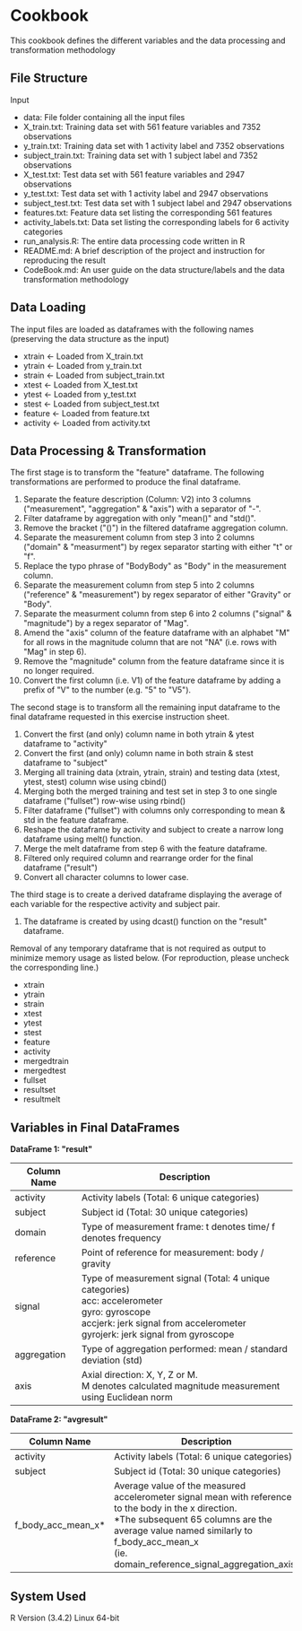 # Cookbook

This cookbook defines the different variables and the data processing and 
transformation methodology

## File Structure
Input
- data: File folder containing all the input files
- X_train.txt: Training data set with 561 feature variables and 7352 observations
- y_train.txt: Training data set with 1 activity label and 7352 observations 
- subject_train.txt: Training data set with 1 subject label and 7352 observations
- X_test.txt: Test data set with 561 feature variables and 2947 observations
- y_test.txt: Test data set with 1 activity label and 2947 observations
- subject_test.txt: Test data set with 1 subject label and 2947 observations
- features.txt: Feature data set listing the corresponding 561 features
- activity_labels.txt: Data set listing the corresponding labels for 6 activity categories
- run_analysis.R: The entire data processing code written in R
- README.md: A brief description of the project and instruction for reproducing the result
- CodeBook.md: An user guide on the data structure/labels and the data transformation methodology

## Data Loading
The input files are loaded as dataframes with the following names (preserving the data structure as the input)
- xtrain <- Loaded from X_train.txt
- ytrain <- Loaded from y_train.txt
- strain <- Loaded from subject_train.txt
- xtest <- Loaded from X_test.txt
- ytest <- Loaded from y_test.txt
- stest <- Loaded from subject_test.txt
- feature <- Loaded from feature.txt
- activity <- Loaded from activity.txt

## Data Processing & Transformation
The first stage is to transform the "feature" dataframe. The following transformations are performed to produce the final dataframe.
1. Separate the feature description (Column: V2) into 3 columns ("measurement", "aggregation" & "axis") with a separator of "-".
2. Filter dataframe by aggregation with only "mean()" and "std()".
3. Remove the bracket ("()") in the filtered dataframe aggregation column.
4. Separate the measurement column from step 3 into 2 columns ("domain" & "measurment") by regex separator starting with either "t" or "f".
5. Replace the typo phrase of "BodyBody" as "Body" in the measurement column.
6. Separate the measurement column from step 5 into 2 columns ("reference" & "measurement") by regex separator of either "Gravity" or "Body".
7. Separate the measurment column from step 6 into 2 columns ("signal" & "magnitude") by a regex separator of "Mag".
8. Amend the "axis" column of the feature dataframe with an alphabet "M" for all rows in the magnitude column that are not "NA" (i.e. rows with "Mag" in step 6).
9. Remove the "magnitude" column from the feature dataframe since it is no longer required.
10. Convert the first column (i.e. V1) of the feature dataframe by adding a prefix of "V" to the number (e.g. "5" to "V5").

The second stage is to transform all the remaining input dataframe to the final dataframe requested in this exercise instruction sheet.
1. Convert the first (and only) column name in both ytrain & ytest dataframe to "activity"
2. Convert the first (and only) column name in both strain & stest dataframe to "subject"
3. Merging all training data (xtrain, ytrain, strain) and testing data (xtest, ytest, stest) column wise using cbind()
4. Merging both the merged training and test set in step 3 to one single dataframe ("fullset") row-wise using rbind()
5. Filter dataframe ("fullset") with columns only corresponding to mean & std in the feature dataframe.
6. Reshape the dataframe by activity and subject to create a narrow long dataframe using melt() function.
7. Merge the melt dataframe from step 6 with the feature dataframe.
8. Filtered only required column and rearrange order for the final dataframe ("result")
9. Convert all character columns to lower case.

The third stage is to create a derived dataframe displaying the average of each variable for the respective activity and subject pair.
1. The dataframe is created by using dcast() function on the "result" dataframe.

Removal of any temporary dataframe that is not required as output to minimize memory usage as listed below. (For reproduction, please uncheck the corresponding line.)
- xtrain
- ytrain
- strain
- xtest
- ytest
- stest
- feature
- activity
- mergedtrain
- mergedtest
- fullset
- resultset
- resultmelt

## Variables in Final DataFrames

**DataFrame 1: "result"**

| Column Name   | Description                                                       |
|---------------|-------------------------------------------------------------------|
| activity      | Activity labels (Total: 6 unique categories)                      |
| subject       | Subject id (Total: 30 unique categories)                          |
| domain        | Type of measurement frame: t denotes time/ f denotes frequency    |
| reference     | Point of reference for measurement: body / gravity                |
| signal        | Type of measurement signal (Total: 4 unique categories)<br/> acc: accelerometer<br/> gyro: gyroscope<br/> accjerk: jerk signal from accelerometer<br/> gyrojerk: jerk signal from gyroscope                              |
| aggregation   | Type of aggregation performed: mean / standard deviation (std)    |
| axis          | Axial direction: X, Y, Z or M.<br/> M denotes calculated magnitude measurement using Euclidean norm   |

**DataFrame 2: "avgresult"**

| Column Name         | Description                                                                           |
|---------------------|---------------------------------------------------------------------------------------|
| activity            | Activity labels (Total: 6 unique categories)                                          |
| subject             | Subject id (Total: 30 unique categories)                                              |
| f_body_acc_mean_x\*  | Average value of the measured accelerometer signal mean with reference to the body in the x direction.<br/> \*The subsequent 65 columns are the average value named similarly to f_body_acc_mean_x<br/> (ie. domain_reference_signal_aggregation_axis)                                |

## System Used
R Version (3.4.2)
Linux 64-bit